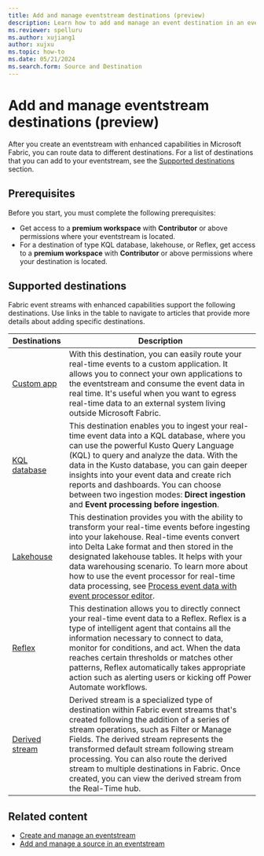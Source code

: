 ```yaml
---
title: Add and manage eventstream destinations (preview)
description: Learn how to add and manage an event destination in an eventstream with enhanced capabilities. 
ms.reviewer: spelluru
ms.author: xujiang1
author: xujxu
ms.topic: how-to
ms.date: 05/21/2024
ms.search.form: Source and Destination
---
```


# Add and manage eventstream destinations (preview)
After you create an eventstream with enhanced capabilities in Microsoft Fabric, you can route data to different destinations. For a list of destinations that you can add to your eventstream, see the [Supported destinations](#supported-destinations) section.

## Prerequisites

Before you start, you must complete the following prerequisites:

- Get access to a **premium workspace** with **Contributor** or above permissions where your eventstream is located.
- For a destination of type KQL database, lakehouse, or Reflex, get access to a **premium workspace** with **Contributor** or above permissions where your destination is located.

## Supported destinations

Fabric event streams with enhanced capabilities support the following destinations. Use links in the table to navigate to articles that provide more details about adding specific destinations.

| Destinations          | Description |
| --------------- | ---------- |
| [Custom app](add-destination-custom-app.md) | With this destination, you can easily route your real-time events to a custom application. It allows you to connect your own applications to the eventstream and consume the event data in real time. It's useful when you want to egress real-time data to an external system living outside Microsoft Fabric.  |
| [KQL database](add-destination-kql-database.md) | This destination enables you to ingest your real-time event data into a KQL database, where you can use the powerful Kusto Query Language (KQL) to query and analyze the data. With the data in the Kusto database, you can gain deeper insights into your event data and create rich reports and dashboards. You can choose between two ingestion modes: **Direct ingestion** and **Event processing before ingestion**.|
| [Lakehouse](add-destination-lakehouse.md) | This destination provides you with the ability to transform your real-time events before ingesting into your lakehouse. Real-time events convert into Delta Lake format and then stored in the designated lakehouse tables. It helps with your data warehousing scenario. To learn more about how to use the event processor for real-time data processing, see [Process event data with event processor editor](./process-events-using-event-processor-editor.md).|
| [Reflex](add-destination-reflex.md) |This destination allows you to directly connect your real-time event data to a Reflex. Reflex is a type of intelligent agent that contains all the information necessary to connect to data, monitor for conditions, and act. When the data reaches certain thresholds or matches other patterns, Reflex automatically takes appropriate action such as alerting users or kicking off Power Automate workflows.|
| [Derived stream](add-destination-derived-stream.md) | Derived stream is a specialized type of destination within Fabric event streams that's created following the addition of a series of stream operations, such as Filter or Manage Fields. The derived stream represents the transformed default stream following stream processing. You can also route the derived stream to multiple destinations in Fabric. Once created, you can view the derived stream from the Real-Time hub. |

## Related content

- [Create and manage an eventstream](./create-manage-an-eventstream.md)
- [Add and manage a source in an eventstream](./add-manage-eventstream-sources.md)

